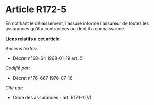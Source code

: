 # Article R172-5

En notifiant le délaissement, l'assuré informe l'assureur de toutes les assurances qu'il a contractées ou dont il a
connaissance.

**Liens relatifs à cet article**

_Anciens textes_:

  - Décret n°68-64 1968-01-19 art. 5

_Codifié par_:

  - Décret n°76-667 1976-07-16

_Cité par_:

  - Code des assurances - art. R171-1 (V)
